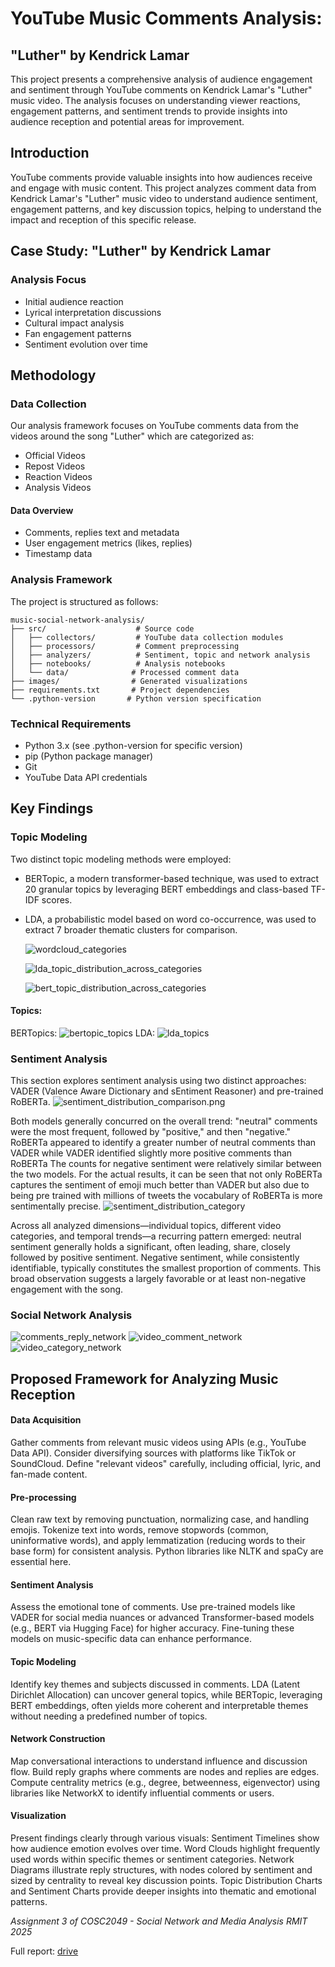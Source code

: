 # YouTube Music Comments Analysis: 
## "Luther" by Kendrick Lamar

This project presents a comprehensive analysis of audience engagement and sentiment through YouTube comments on Kendrick Lamar's "Luther" music video. The analysis focuses on understanding viewer reactions, engagement patterns, and sentiment trends to provide insights into audience reception and potential areas for improvement.

## Introduction
YouTube comments provide valuable insights into how audiences receive and engage with music content. This project analyzes comment data from Kendrick Lamar's "Luther" music video to understand audience sentiment, engagement patterns, and key discussion topics, helping to understand the impact and reception of this specific release.

## Case Study: "Luther" by Kendrick Lamar

### Analysis Focus
- Initial audience reaction
- Lyrical interpretation discussions
- Cultural impact analysis
- Fan engagement patterns
- Sentiment evolution over time

## Methodology

### Data Collection
Our analysis framework focuses on YouTube comments data from the videos around the song "Luther" which are categorized as:
- Official Videos
- Repost Videos
- Reaction Videos
- Analysis Videos 

#### Data Overview
- Comments, replies text and metadata
- User engagement metrics (likes, replies)
- Timestamp data

### Analysis Framework
The project is structured as follows:
```
music-social-network-analysis/
├── src/                    # Source code
│   ├── collectors/         # YouTube data collection modules
│   ├── processors/         # Comment preprocessing
│   ├── analyzers/          # Sentiment, topic and network analysis
│   ├── notebooks/          # Analysis notebooks
│   └── data/              # Processed comment data
├── images/                # Generated visualizations
├── requirements.txt       # Project dependencies
└── .python-version       # Python version specification
```

### Technical Requirements
- Python 3.x (see .python-version for specific version)
- pip (Python package manager)
- Git
- YouTube Data API credentials

## Key Findings

### Topic Modeling

Two distinct topic modeling methods were employed: 
- BERTopic, a modern transformer-based technique, was used to extract 20 granular topics by leveraging BERT embeddings and class-based TF-IDF scores. 
- LDA, a probabilistic model based on word co-occurrence, was used to extract 7 broader thematic clusters for comparison.
  
  ![wordcloud_categories](https://github.com/bitrao/music-social-network-analysis/blob/main/images/wordcloud_categories.png?raw=true)
  
  ![lda_topic_distribution_across_categories](https://github.com/bitrao/music-social-network-analysis/blob/main/images/lda_topic_distribution_across_categories.png?raw=true)
  
  ![bert_topic_distribution_across_categories](https://github.com/bitrao/music-social-network-analysis/blob/main/images/bert_topic_distribution_across_categories.png?raw=true)

#### Topics:

BERTopics:
  ![bertopic_topics](https://github.com/bitrao/music-social-network-analysis/blob/main/images/bertopic_topics.png?raw=true)
LDA:
  ![lda_topics](https://github.com/bitrao/music-social-network-analysis/blob/main/images/lda_topics.png?raw=true)

### Sentiment Analysis

This section explores sentiment analysis using two distinct approaches: VADER (Valence Aware Dictionary and sEntiment Reasoner) and pre-trained RoBERTa.
  ![sentiment_distribution_comparison.png](https://github.com/bitrao/music-social-network-analysis/blob/main/images/sentiment_distribution_comparison.png?raw=true)

Both models generally concurred on the overall trend: "neutral" comments were the most frequent, followed by "positive," and then "negative." RoBERTa appeared to identify a greater number of neutral comments than VADER while VADER identified slightly more positive comments than RoBERTa The counts for negative sentiment were relatively similar between the two models. For the actual results, it can be seen that not only RoBERTa captures the sentiment of emoji much better than VADER but also due to being pre trained with millions of tweets the vocabulary of RoBERTa is more sentimentally precise. 
  ![sentiment_distribution_category](https://github.com/bitrao/music-social-network-analysis/blob/main/images/sentiment_distribution_category.png?raw=true)

Across all analyzed dimensions—individual topics, different video categories, and temporal trends—a recurring pattern emerged: neutral sentiment generally holds a significant, often leading, share, closely followed by positive sentiment. Negative sentiment, while consistently identifiable, typically constitutes the smallest proportion of comments. This broad observation suggests a largely favorable or at least non-negative engagement with the song.

### Social Network Analysis

  ![comments_reply_network](https://github.com/bitrao/music-social-network-analysis/blob/main/images/comments_reply_network.png?raw=true)
  ![video_comment_network](https://github.com/bitrao/music-social-network-analysis/blob/main/images/video_comment_network.png?raw=true)
  ![video_category_network](https://github.com/bitrao/music-social-network-analysis/blob/main/images/video_category_network.png?raw=true)

## Proposed Framework for Analyzing Music Reception
#### Data Acquisition
Gather comments from relevant music videos using APIs (e.g., YouTube Data API). Consider diversifying sources with platforms like TikTok or SoundCloud. Define "relevant videos" carefully, including official, lyric, and fan-made content.
#### Pre-processing
Clean raw text by removing punctuation, normalizing case, and handling emojis. Tokenize text into words, remove stopwords (common, uninformative words), and apply lemmatization (reducing words to their base form) for consistent analysis. Python libraries like NLTK and spaCy are essential here.
#### Sentiment Analysis
Assess the emotional tone of comments. Use pre-trained models like VADER for social media nuances or advanced Transformer-based models (e.g., BERT via Hugging Face) for higher accuracy. Fine-tuning these models on music-specific data can enhance performance.
#### Topic Modeling
Identify key themes and subjects discussed in comments. LDA (Latent Dirichlet Allocation) can uncover general topics, while BERTopic, leveraging BERT embeddings, often yields more coherent and interpretable themes without needing a predefined number of topics.
#### Network Construction
Map conversational interactions to understand influence and discussion flow. Build reply graphs where comments are nodes and replies are edges. Compute centrality metrics (e.g., degree, betweenness, eigenvector) using libraries like NetworkX to identify influential comments or users.
#### Visualization
Present findings clearly through various visuals:
Sentiment Timelines show how audience emotion evolves over time.
Word Clouds highlight frequently used words within specific themes or sentiment categories.
Network Diagrams illustrate reply structures, with nodes colored by sentiment and sized by centrality to reveal key discussion points.
Topic Distribution Charts and Sentiment Charts provide deeper insights into thematic and emotional patterns.



*Assignment 3 of COSC2049 - Social Network and Media Analysis RMIT 2025*

Full report: [drive](https://drive.google.com/file/d/1rKoBghwS8qc7QBacIwgaWPXhqz580P3P/view?usp=drive_link)

